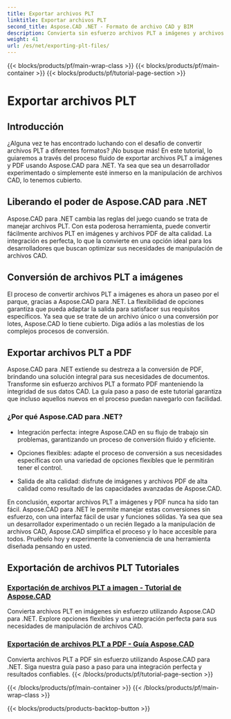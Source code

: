 ```yaml
---
title: Exportar archivos PLT
linktitle: Exportar archivos PLT
second_title: Aspose.CAD .NET - Formato de archivo CAD y BIM
description: Convierta sin esfuerzo archivos PLT a imágenes y archivos PDF con Aspose.CAD para .NET. Explore una integración perfecta y opciones flexibles para la manipulación de archivos CAD.
weight: 41
url: /es/net/exporting-plt-files/
---
```


{{< blocks/products/pf/main-wrap-class >}}
{{< blocks/products/pf/main-container >}}
{{< blocks/products/pf/tutorial-page-section >}}

# Exportar archivos PLT


## Introducción

¿Alguna vez te has encontrado luchando con el desafío de convertir archivos PLT a diferentes formatos? ¡No busque más! En este tutorial, lo guiaremos a través del proceso fluido de exportar archivos PLT a imágenes y PDF usando Aspose.CAD para .NET. Ya sea que sea un desarrollador experimentado o simplemente esté inmerso en la manipulación de archivos CAD, lo tenemos cubierto.

## Liberando el poder de Aspose.CAD para .NET

Aspose.CAD para .NET cambia las reglas del juego cuando se trata de manejar archivos PLT. Con esta poderosa herramienta, puede convertir fácilmente archivos PLT en imágenes y archivos PDF de alta calidad. La integración es perfecta, lo que la convierte en una opción ideal para los desarrolladores que buscan optimizar sus necesidades de manipulación de archivos CAD.

## Conversión de archivos PLT a imágenes

El proceso de convertir archivos PLT a imágenes es ahora un paseo por el parque, gracias a Aspose.CAD para .NET. La flexibilidad de opciones garantiza que pueda adaptar la salida para satisfacer sus requisitos específicos. Ya sea que se trate de un archivo único o una conversión por lotes, Aspose.CAD lo tiene cubierto. Diga adiós a las molestias de los complejos procesos de conversión.

## Exportar archivos PLT a PDF

Aspose.CAD para .NET extiende su destreza a la conversión de PDF, brindando una solución integral para sus necesidades de documentos. Transforme sin esfuerzo archivos PLT a formato PDF manteniendo la integridad de sus datos CAD. La guía paso a paso de este tutorial garantiza que incluso aquellos nuevos en el proceso puedan navegarlo con facilidad.

### ¿Por qué Aspose.CAD para .NET?

- Integración perfecta: integre Aspose.CAD en su flujo de trabajo sin problemas, garantizando un proceso de conversión fluido y eficiente.
  
- Opciones flexibles: adapte el proceso de conversión a sus necesidades específicas con una variedad de opciones flexibles que le permitirán tener el control.

- Salida de alta calidad: disfrute de imágenes y archivos PDF de alta calidad como resultado de las capacidades avanzadas de Aspose.CAD.

En conclusión, exportar archivos PLT a imágenes y PDF nunca ha sido tan fácil. Aspose.CAD para .NET le permite manejar estas conversiones sin esfuerzo, con una interfaz fácil de usar y funciones sólidas. Ya sea que sea un desarrollador experimentado o un recién llegado a la manipulación de archivos CAD, Aspose.CAD simplifica el proceso y lo hace accesible para todos. Pruébelo hoy y experimente la conveniencia de una herramienta diseñada pensando en usted.
## Exportación de archivos PLT Tutoriales
### [Exportación de archivos PLT a imagen - Tutorial de Aspose.CAD](./exporting-plt-files-to-image/)
Convierta archivos PLT en imágenes sin esfuerzo utilizando Aspose.CAD para .NET. Explore opciones flexibles y una integración perfecta para sus necesidades de manipulación de archivos CAD.
### [Exportación de archivos PLT a PDF - Guía Aspose.CAD](./exporting-plt-files-to-pdf/)
Convierta archivos PLT a PDF sin esfuerzo utilizando Aspose.CAD para .NET. Siga nuestra guía paso a paso para una integración perfecta y resultados confiables.
{{< /blocks/products/pf/tutorial-page-section >}}

{{< /blocks/products/pf/main-container >}}
{{< /blocks/products/pf/main-wrap-class >}}

{{< blocks/products/products-backtop-button >}}
